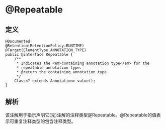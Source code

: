# @Repeatable

## 定义

```
@Documented
@Retention(RetentionPolicy.RUNTIME)
@Target(ElementType.ANNOTATION_TYPE)
public @interface Repeatable {
    /**
     * Indicates the <em>containing annotation type</em> for the
     * repeatable annotation type.
     * @return the containing annotation type
     */
    Class<? extends Annotation> value();
}
```

## 解析

该注解用于指示声明它\(元\)注解的注释类型是Repeatable。@Repeatable的值表示可重复注释类型的包含注释类型。

